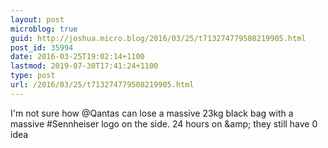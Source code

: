 ```yaml
---
layout: post
microblog: true
guid: http://joshua.micro.blog/2016/03/25/t713274779508219905.html
post_id: 35994
date: 2016-03-25T19:02:14+1100
lastmod: 2019-07-30T17:41:24+1100
type: post
url: /2016/03/25/t713274779508219905.html
---
```

I'm not sure how @Qantas can lose a massive 23kg black bag with a massive #Sennheiser logo on the side. 24 hours on &amp;amp; they still have 0 idea
